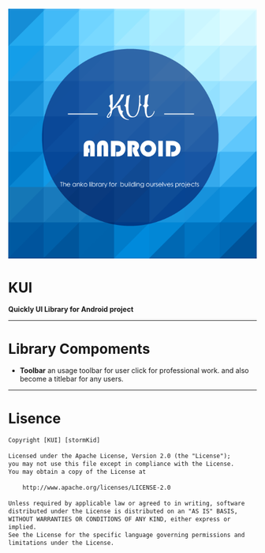 ![LOGO](https://github.com/StormKid/KUI/blob/master/logo/KUI.png)
# KUI
**Quickly UI Library for Android project**

----
# Library Compoments
* **Toolbar** an usage toolbar for user click for professional work. and also become a titlebar for any users.


----
# Lisence
```
Copyright [KUI] [stormKid]

Licensed under the Apache License, Version 2.0 (the "License");
you may not use this file except in compliance with the License.
You may obtain a copy of the License at

    http://www.apache.org/licenses/LICENSE-2.0

Unless required by applicable law or agreed to in writing, software
distributed under the License is distributed on an "AS IS" BASIS,
WITHOUT WARRANTIES OR CONDITIONS OF ANY KIND, either express or implied.
See the License for the specific language governing permissions and
limitations under the License.
```
